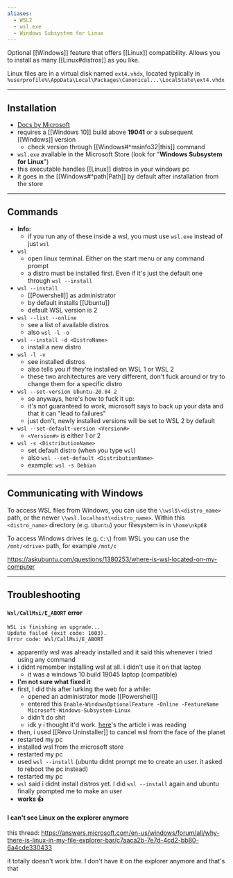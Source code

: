 ```yaml
---
aliases:
  - WSL2
  - wsl.exe
  - Windows Subsystem for Linux
---
```

Optional [[Windows]] feature that offers [[Linux]] compatibility.
Allows you to install as many [[Linux#distros]] as you like.

Linux files are in a virtual disk named `ext4.vhdx`, located typically in `%userprofile%\AppData\Local\Packages\Canonical...\LocalState\ext4.vhdx`

---

## Installation

- [Docs by Microsoft](https://learn.microsoft.com/en-us/windows/wsl/install)
- requires a [[Windows 10]] build above **19041** or a subsequent [[Windows]] version
	- check version through [[Windows#^msinfo32|this]] command
- `wsl.exe` available in the Microsoft Store (look for "**Windows Subsystem for Linux**")
- this executable handles [[Linux]] distros in your windows pc
- it goes in the [[Windows#^path|Path]] by default after installation from the store

---

## Commands

- **Info:**
	- if you run any of these inside a wsl, you must use `wsl.exe` instead of just `wsl`
- `wsl`
	- open linux terminal. Either on the start menu or any command prompt
	- a distro must be installed first. Even if it's just the default one through `wsl --install`
- `wsl --install`
	- [[Powershell]] as administrator
	- by default installs [[Ubuntu]]
	- default WSL version is 2
- `wsl --list --online`
	- see a list of available distros
	- also `wsl -l -o`
- `wsl --install -d <DistroName>`
	- install a new distro
- `wsl -l -v`
	- see installed distros
	- also tells you if they're installed on WSL 1  or WSL 2
	- these two architectures are very different, don't fuck around or try to change them for a specific distro
- `wsl --set-version Ubuntu-20.04 2`
	- so anyways, here's how to fuck it up:
	- it's not guaranteed to work, microsoft says to back up your data and that it can "lead to failures"
	- just don't, newly installed versions will be set to WSL 2 by default
- `wsl --set-default-version <Version#>`
	- `<Version#>` is either 1 or 2
- `wsl -s <DistributionName>`
	- set default distro (when you type `wsl`)
	- also `wsl --set-default <DistributionName>`
	- example: `wsl -s Debian`

---

## Communicating with Windows

To access WSL files from Windows, you can use the `\\wsl$\<distro_name>` path, or the newer `\\wsl.localhost\<distro_name>`.
Within this `<distro_name>` directory (e.g. `Ubuntu`) your filesystem is in `\home\nkp68`

To access Windows drives (e.g. `C:\`) from WSL you can use the `/mnt/<drive>` path, for example `/mnt/c`

https://askubuntu.com/questions/1380253/where-is-wsl-located-on-my-computer

---

## Troubleshooting

#### `Wsl/CallMsi/E_ABORT` error

```shell
WSL is finishing an upgrade...
Update failed (exit code: 1603).
Error code: Wsl/CallMsi/E_ABORT
```
- apparently wsl was already installed and it said this whenever i tried using any command
- i didnt remember installing wsl at all. i didn't use it on that laptop
	- it was a windows 10 build 19045 laptop (compatible)
- **I'm not sure what fixed it**
- first, I did this after lurking the web for a while:
	- opened an administrator mode [[Powershell]]
	- entered this `Enable-WindowsOptionalFeature -Online -FeatureName Microsoft-Windows-Subsystem-Linux`
	- didn't do shit
	- idk y i thought it'd work. [here](https://learn.microsoft.com/en-us/windows/wsl/troubleshooting)'s the article i was reading
- then, i used [[Revo Uninstaller]] to cancel wsl from the face of the planet
- restarted my pc
- installed wsl from the microsoft store
- restarted my pc
- used `wsl --install` (ubuntu didnt prompt me to create an user. it asked to reboot the pc instead)
- restarted my pc
- `wsl` said i didnt install distros yet. I did `wsl --install` again and ubuntu finally prompted me to make an user
- **works :thumbsup:**

#### I can't see Linux on the explorer anymore

this thread: https://answers.microsoft.com/en-us/windows/forum/all/why-there-is-linux-in-my-file-explorer-bar/c7aaca2b-7e7d-4cd2-bb80-6a4cde330433

it totally doesn't work btw. I don't have it on the explorer anymore and that's that